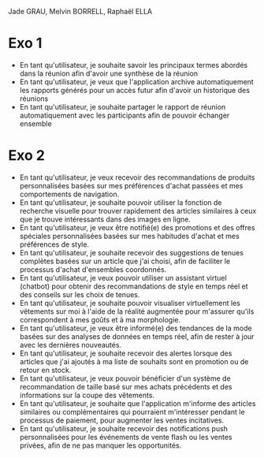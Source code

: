 Jade GRAU, Melvin BORRELL, Raphaël ELLA


# Exo 1

- En tant qu'utilisateur, je souhaite savoir les principaux termes abordés dans la réunion afin d'avoir une synthèse de la réunion
- En tant qu'utilisateur, je veux que l'application archive automatiquement les rapports générés pour un accès futur afin d'avoir un historique des réunions
- En tant qu'utilisateur, je souhaite partager le rapport de réunion automatiquement avec les participants afin de pouvoir échanger ensemble

# Exo 2

- En tant qu'utilisateur, je veux recevoir des recommandations de produits personnalisées basées sur mes préférences d'achat passées et mes comportements de navigation.
- En tant qu'utilisateur, je souhaite pouvoir utiliser la fonction de recherche visuelle pour trouver rapidement des articles similaires à ceux que je trouve intéressants dans des images en ligne.
- En tant qu'utilisateur, je veux être notifié(e) des promotions et des offres spéciales personnalisées basées sur mes habitudes d'achat et mes préférences de style.
- En tant qu'utilisateur, je souhaite recevoir des suggestions de tenues complètes basées sur un article que j'ai choisi, afin de faciliter le processus d'achat d'ensembles coordonnés.
- En tant qu'utilisateur, je veux pouvoir utiliser un assistant virtuel (chatbot) pour obtenir des recommandations de style en temps réel et des conseils sur les choix de tenues.
- En tant qu'utilisateur, je souhaite pouvoir visualiser virtuellement les vêtements sur moi à l'aide de la réalité augmentée pour m'assurer qu'ils correspondent à mes goûts et à ma morphologie.
- En tant qu'utilisateur, je veux être informé(e) des tendances de la mode basées sur des analyses de données en temps réel, afin de rester à jour avec les dernières nouveautés.
- En tant qu'utilisateur, je souhaite recevoir des alertes lorsque des articles que j'ai ajoutés à ma liste de souhaits sont en promotion ou de retour en stock.
- En tant qu'utilisateur, je veux pouvoir bénéficier d'un système de recommandation de taille basé sur mes achats précédents et des informations sur la coupe des vêtements.
- En tant qu'utilisateur, je souhaite que l'application m'informe des articles similaires ou complémentaires qui pourraient m'intéresser pendant le processus de paiement, pour augmenter les ventes incitatives.
- En tant qu'utilisateur, je souhaite recevoir des notifications push personnalisées pour les événements de vente flash ou les ventes privées, afin de ne pas manquer les opportunités.
